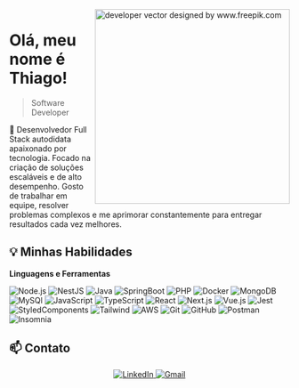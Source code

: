 <img align="right" height="350" src="https://user-images.githubusercontent.com/74038190/212750996-938b257b-266c-45a7-9af7-655341c0f58b.gif" alt="developer vector designed by www.freepik.com">

# Olá, meu nome é Thiago! 
> Software Developer

💬 Desenvolvedor Full Stack autodidata apaixonado por tecnologia. Focado na criação de soluções escaláveis e de alto desempenho. Gosto de trabalhar em equipe, resolver problemas complexos e me aprimorar constantemente para entregar resultados cada vez melhores.

## 💡 Minhas Habilidades

**Linguagens e Ferramentas**

![Node.js](https://img.shields.io/badge/Node.js-525252?style=for-the-badge&logo=node.js&logoColor=8CC84B)
![NestJS](https://img.shields.io/badge/Nestjs-525252?style=for-the-badge&logo=nestjs&logoColor=red)
![Java](https://img.shields.io/badge/Java-525252?style=for-the-badge&logo=java&logoColor=ed8b00)
![SpringBoot](https://img.shields.io/badge/SPRINGBOOT-525252?style=for-the-badge&logo=springboot&logoColor=67b14c)
![PHP](https://img.shields.io/badge/PHP-525252?style=for-the-badge&logo=php&logoColor=#4F5B93)
![Docker](https://img.shields.io/badge/Docker-525252?style=for-the-badge&logo=docker&logoColor=35add2)
![MongoDB](https://img.shields.io/badge/mongodb-525252?style=for-the-badge&logo=mongodb&logoColor=green)
![MySQl](https://img.shields.io/badge/MYSQL-525252?style=for-the-badge&logo=mysql&logoColor=FFFFff)
![JavaScript](https://img.shields.io/badge/JAVASCRIPT-525252?style=for-the-badge&logo=javascript&logoColor=f1e05a)
![TypeScript](https://img.shields.io/badge/TYPESCRIPT-525252?style=for-the-badge&logo=typescript&logoColor=%233178C6)
![React](https://img.shields.io/badge/React-525252?style=for-the-badge&logo=react&logoColor=5ed3f3)
![Next.js](https://img.shields.io/badge/Next-525252?style=for-the-badge&logo=next.js&logoColor=black)
![Vue.js](https://img.shields.io/badge/Vue.js-525252?style=for-the-badge&logo=vue.js&logoColor=green)
![Jest](https://img.shields.io/badge/jest-525252?style=for-the-badge&logo=jest&logoColor=ff0000)
![StyledComponents](https://img.shields.io/badge/StyledComponents-525252?style=for-the-badge&logo=styledcomponents&logoColor=f7cb56)
![Tailwind](https://img.shields.io/badge/Tailwind-525252?style=for-the-badge&logo=tailwindcss&logoColor=36b7f0)
![AWS](https://img.shields.io/badge/aws-525252?style=for-the-badge&logo=amazonwebservices&logoColor=#FF9900)
![Git](https://img.shields.io/badge/Git-525252?style=for-the-badge&logo=git&logoColor=e94e31)
![GitHub](https://img.shields.io/badge/GitHub-525252?style=for-the-badge&logo=github&logoColor=000000)
![Postman](https://img.shields.io/badge/POSTMAN-525252?style=for-the-badge&logo=postman&logoColor=ff6c38)
![Insomnia](https://img.shields.io/badge/Insomnia-525252?style=for-the-badge&logo=insomnia&logoColor=35add2)

## 📫 Contato

<div align="center">
  <a href="https://www.linkedin.com/in/thiagodsousa/" target="_blank">
  <img src="https://img.shields.io/badge/-LinkedIn-%230077B5?style=for-the-badge&logo=linkedin&logoColor=white" alt="LinkedIn" target="_blank">
  </a>
  </a>
  <a href="mailto:sousaalvesth@gmail.com">
  <img src="https://img.shields.io/badge/-Gmail-%23333?style=for-the-badge&logo=gmail&logoColor=white" alt="Gmail">
  </a>
</div>
